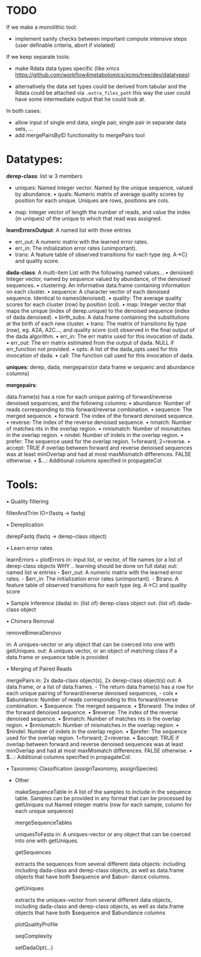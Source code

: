 TODO
====



If we make a monolithic tool: 

* implement sanity checks between important compute intensive steps (user definable criteria, abort if violated)

If we keep separate tools: 

- make Rdata data types specific (like xmcs https://github.com/workflow4metabolomics/xcms/tree/dev/datatypes)
* alternatively the data set types could be derived from tabular and the Rdata could be attached via
  `.extra_files_path` this way the user could have some intermediate output that he could look at.


In both cases: 

* allow input of single end data, single pair, single pair in separate data sets, ...
* add mergePairsByID functionality to mergePairs tool


Datatypes:
==========

**derep-class**: list w 3 members
- uniques: Named integer vector. Named by the unique sequence, valued by abundance.
• quals: Numeric matrix of average quality scores by position for each unique. Uniques are
rows, positions are cols.
* map: Integer vector of length the number of reads, and value the index (in uniques) of the
unique to which that read was assigned.

**learnErrorsOutput**: A named list with three entries
- err_out: A numeric matrix with the learned error rates. 
- err_in: The initialization error rates (unimportant). 
- trans: A feature table of observed transitions for each type (eg. A->C) and quality score.

**dada-class**: A multi-item List with the following named values...
• denoised: Integer vector, named by sequence valued by abundance, of the denoised sequences.
• clustering: An informative data.frame containing information on each cluster.
• sequence: A character vector of each denoised sequence. Identical to names(denoised).
• quality: The average quality scores for each cluster (row) by position (col).
• map: Integer vector that maps the unique (index of derep.unique) to the denoised sequence (index of dada.denoised).
• birth_subs: A data.frame containing the substitutions at the birth of each new cluster.
• trans: The matrix of transitions by type (row), eg. A2A, A2C..., and quality score (col)
observed in the final output of the dada algorithm.
• err_in: The err matrix used for this invocation of dada.
• err_out: The err matrix estimated from the output of dada. NULL if err_function not provided.
• opts: A list of the dada_opts used for this invocation of dada.
• call: The function call used for this invocation of dada.

**uniques**: derep, dada, mergepairs(or data frame w sequenc and abundance columns)

**mergepairs**:

data.frame(s) has a row for each unique pairing of forward/reverse denoised sequences, and the following columns:
• abundance: Number of reads corresponding to this forward/reverse combination.
• sequence: The merged sequence.
• forward: The index of the forward denoised sequence.
• reverse: The index of the reverse denoised sequence.
• nmatch: Number of matches nts in the overlap region.
• nmismatch: Number of mismatches in the overlap region.
• nindel: Number of indels in the overlap region.
• prefer: The sequence used for the overlap region. 1=forward; 2=reverse.
• accept: TRUE if overlap between forward and reverse denoised sequences was at least minOverlap and had at most maxMismatch differences. FALSE otherwise.
• $...: Additional columns specified in propagateCol



Tools: 
======

• Quality filtering 
  
  filterAndTrim IO=(fastq -> fastq) 

• Dereplication 

  derepFastq (fastq -> derep-class object)

• Learn error rates 

  learnErrors + plotErrors
    in: input list, or vector, of file names (or a list of derep-class objects WHY .. learning should be done on full data) 
    out: named list w entries 
      - \$err\_out: A numeric matrix with the learned error rates. 
      - \$err\_in: The initialization error rates (unimportant). 
      - \$trans: A feature table of observed transitions for each type (eg. A->C) and quality score

• Sample Inference (dada)
   in: (list of) derep-class object
   out: (list of) dada-class object 

• Chimera Removal 

  removeBimeraDenovo

  in: A uniques-vector or any object that can be coerced into one with getUniques.
  out: A uniques vector, or an object of matching class if a data.frame or sequence table is provided

• Merging of Paired Reads 

  mergePairs
   in: 2x dada-class object(s), 2x derep-class object(s)
   out: A data.frame, or a list of data.frames.
     - The return data.frame(s) has a row for each unique pairing of forward/reverse denoised sequences,
     - cols
       • \$abundance: Number of reads corresponding to this forward/reverse combination.
       • \$sequence: The merged sequence.
       • \$forward: The index of the forward denoised sequence.
       • \$reverse: The index of the reverse denoised sequence.
       • \$nmatch: Number of matches nts in the overlap region.
       • \$nmismatch: Number of mismatches in the overlap region.
       • \$nindel: Number of indels in the overlap region.
       • \$prefer: The sequence used for the overlap region. 1=forward; 2=reverse.
       • \$accept: TRUE if overlap between forward and reverse denoised sequences was at least minOverlap and had at most maxMismatch differences. FALSE otherwise.
       • \$...: Additional columns specified in propagateCol.

• Taxonomic Classification (assignTaxonomy, assignSpecies)

* Other 

  makeSequenceTable
   in A list of the samples to include in the sequence table. Samples can be provided in any format that can be processed by getUniques
   out Named integer matrix (row for each sample, column for each unique sequence)

  mergeSequenceTables

  uniquesToFasta
  in: A uniques-vector or any object that can be coerced into one with getUniques.
  
  getSequences

  extracts the sequences from several different data objects: including including dada-class
  and derep-class objects, as well as data.frame objects that have both $sequence and $abun-
  dance columns.

  getUniques

  extracts the uniques-vector from several different data objects, including dada-class
  and derep-class objects, as well as data.frame objects that have both $sequence and $abundance
  columns

  plotQualityProfile

  seqComplexity

  setDadaOpt(...)
